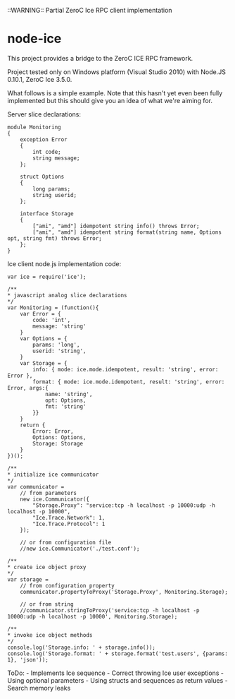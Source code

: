 
::WARNING:: Partial ZeroC Ice RPC client implementation

# node-ice

This project provides a bridge to the ZeroC ICE RPC framework.

Project tested only on Windows platform (Visual Studio 2010) with Node.JS 0.10.1, ZeroC Ice 3.5.0.
	
What follows is a simple example. Note that this hasn't yet even been fully implemented but this should give you an idea of what we're aiming for.

Server slice declarations:

	module Monitoring
	{
		exception Error
		{
			int code;
			string message;
		};
	
		struct Options
		{
			long params;
			string userid;
		};

		interface Storage
		{
			["ami", "amd"] idempotent string info() throws Error;
			["ami", "amd"] idempotent string format(string name, Options opt, string fmt) throws Error;			
		};
	}

Ice client node.js implementation code:
	
	var ice = require('ice');

	/**
	* javascript analog slice declarations
	*/
	var Monitoring = (function(){
		var Error = {
			code: 'int',
			message: 'string'
		}
		var Options = {
			params: 'long',
			userid: 'string',
		}	
		var Storage = {
			info: { mode: ice.mode.idempotent, result: 'string', error: Error },
			format: { mode: ice.mode.idempotent, result: 'string', error: Error, args:{
				name: 'string',
				opt: Options,
				fmt: 'string'
			}}
		}
		return {
			Error: Error,
			Options: Options,
			Storage: Storage
		}
	})();
	
	/**
	* initialize ice communicator
	*/
	var communicator = 
		// from parameters
		new ice.Communicator({
			"Storage.Proxy": "service:tcp -h localhost -p 10000:udp -h localhost -p 10000",
			"Ice.Trace.Network": 1,
			"Ice.Trace.Protocol": 1
		});
		
		// or from configuration file
		//new ice.Communicator('./test.conf');
		
	/**
	* create ice object proxy 
	*/
	var storage = 
		// from configuration property
		communicator.propertyToProxy('Storage.Proxy', Monitoring.Storage);
		
		// or from string
		//communicator.stringToProxy('service:tcp -h localhost -p 10000:udp -h localhost -p 10000', Monitoring.Storage);

	/**
	* invoke ice object methods
	*/
	console.log('Storage.info: ' + storage.info());
	console.log('Storage.format: ' + storage.format('test.users', {params: 1}, 'json'));

ToDo:
	- Implements Ice sequence<type>
	- Correct throwing Ice user exceptions
	- Using optional parameters
	- Using structs and sequences as return values
	- Search memory leaks
